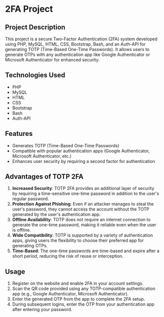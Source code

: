 # 2FA Project

## Project Description

This project is a secure Two-Factor Authentication (2FA) system developed using PHP, MySQL, HTML, CSS, Bootstrap, Bash, and an Auth-API for generating TOTP (Time-Based One-Time Passwords). It allows users to generate OTPs with any authentication app like Google Authenticator or Microsoft Authenticator for enhanced security.

## Technologies Used

- PHP
- MySQL
- HTML
- CSS
- Bootstrap
- Bash
- Auth-API

## Features

- Generates TOTP (Time-Based One-Time Passwords)
- Compatible with popular authentication apps (Google Authenticator, Microsoft Authenticator, etc.)
- Enhances user security by requiring a second factor for authentication

## Advantages of TOTP 2FA

1. **Increased Security**: TOTP 2FA provides an additional layer of security by requiring a time-sensitive one-time password in addition to the user's regular password.
2. **Protection Against Phishing**: Even if an attacker manages to steal the user's password, they cannot access the account without the TOTP generated by the user's authentication app.
3. **Offline Availability**: TOTP does not require an internet connection to generate the one-time password, making it reliable even when the user is offline.
4. **Wide Compatibility**: TOTP is supported by a variety of authentication apps, giving users the flexibility to choose their preferred app for generating OTPs.
5. **Time-Based**: The one-time passwords are time-based and expire after a short period, reducing the risk of reuse or interception.

## Usage

1. Register on the website and enable 2FA in your account settings.
2. Scan the QR code provided using any TOTP-compatible authentication app (e.g., Google Authenticator, Microsoft Authenticator).
3. Enter the generated OTP from the app to complete the 2FA setup.
4. During subsequent logins, enter the OTP from your authentication app after entering your password.

